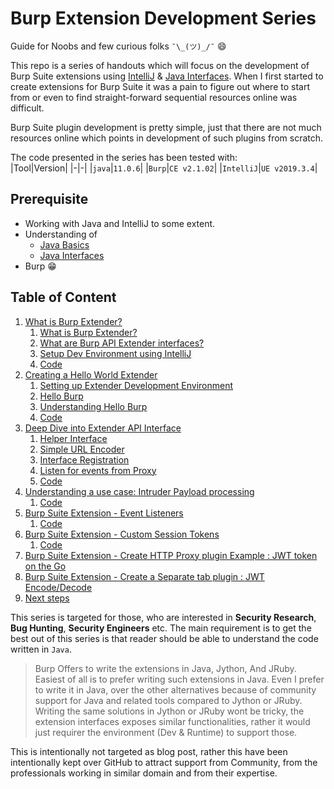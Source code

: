 # Burp Extension Development Series 

Guide for Noobs and few curious folks `¯\_(ツ)_/¯` :smile:

This repo is a series of handouts which will focus on the development of Burp Suite extensions using [IntelliJ](https://www.jetbrains.com/idea/) & [Java Interfaces](http://tutorials.jenkov.com/java/interfaces.html). When I first started to create extensions for  Burp Suite it was a pain to figure out where to start from or even to find straight-forward sequential resources online was difficult.

Burp Suite plugin development is pretty simple, just that there are not much resources online which points in development of such plugins from scratch.

The code presented in the series has been tested with:  
|Tool|Version|
|-|-|
|`java`|`11.0.6`|
|`Burp`|`CE v2.1.02`|
|`IntelliJ`|`UE v2019.3.4`|

## Prerequisite
- Working with Java and IntelliJ to some extent.
- Understanding of
    - [Java Basics](https://www.tutorialspoint.com/java/index.htm)
    - [Java Interfaces](https://www.jetbrains.com/idea/)
- Burp :grin:

## Table of Content
1. [What is Burp Extender?](series/Chapter1/README.md)
    1. [What is Burp Extender?](series/Chapter1/README.md#Burp-Extender)
    2. [What are Burp API Extender interfaces?](series/Chapter1/README.md#Burp-Extender-Interfaces)
    3. [Setup Dev Environment using IntelliJ](series/Chapter1/README.md#setup-dev-environment-using-IntelliJ) 
    4. [Code](code/BurpExtenderChapter1)
2. [Creating a Hello World Extender](series/Chapter2/README.md)
    1. [Setting up Extender Development Environment](series/Chapter2/README.md#setting-up-extender-development-environment)
    2. [Hello Burp](series/Chapter2/README.md#hello-burp)
    3. [Understanding Hello Burp](series/Chapter2/README.md#understanding-hello-burp)
    4. [Code](code/BurpExtenderChapter2)
3. [Deep Dive into Extender API Interface](series/Chapter3/README.md)  
    1. [Helper Interface](series/Chapter3/README.md#helper-interface)
    1. [Simple URL Encoder](series/Chapter3/README.md#simple-url-encoder)
    2. [Interface Registration](series/Chapter3/README.md#interface-registration)
    3. [Listen for events from Proxy](series/Chapter3/README.md#listen-for-events-from-proxy)
    3. [Code](code/BurpExtenderChapter3)
4. [Understanding a use case: Intruder Payload processing](series/Chapter4/README.md)
    1. [Code](code/BurpSuiteExtenderChapter4)
5. [Burp Suite Extension - Event Listeners](series/Chapter5/README.md)
    1. [Code](code/BurpExtenderChapter5)
6. [Burp Suite Extension - Custom Session Tokens](series/Chapter6/README.md)
    1. [Code](code/BurpExtenderChapter6)
5. [Burp Suite Extension - Create HTTP Proxy plugin Example : JWT token on the Go]()
6. [Burp Suite Extension - Create a Separate tab plugin : JWT Encode/Decode]()
5. [Next steps]()

This series is targeted for those, who are interested in **Security Research**, **Bug Hunting**, **Security Engineers** etc. The main requirement is to get the best out of this series is that reader should be able to understand the code written in `Java`. 

> Burp Offers to write the extensions in Java, Jython, And JRuby. Easiest of all is to prefer writing such extensions in Java. Even I prefer to write it in Java, over the other alternatives because of community support for Java and related tools compared to Jython or JRuby. Writing the same solutions in Jython or JRuby wont be tricky, the extension interfaces exposes similar functionalities, rather it would just requirer the environment (Dev & Runtime) to support those.

This is intentionally not targeted as blog post, rather this have been intentionally kept over GitHub to attract support from Community, from the professionals working in similar domain and from their expertise.
